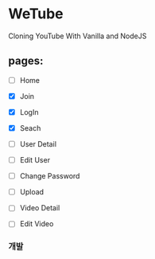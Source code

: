# WeTube
Cloning YouTube With Vanilla and NodeJS 

## pages:

- [ ] Home
- [x] Join
- [x] LogIn
- [x] Seach
- [ ] User Detail
- [ ] Edit User
- [ ] Change Password
- [ ] Upload
- [ ] Video Detail
- [ ] Edit Video





### 개발 

